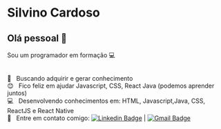 

# Silvino Cardoso

## Olá pessoal 👋

Sou um programador em formação  :computer:


 <br/> :purple_heart: &nbsp; Buscando adquirir e gerar conhecimento 
 <br/> :blush: &nbsp; Fico feliz em ajudar Javascript, CSS, React Java (podemos aprender juntos) 
 <br/> :computer: &nbsp; Desenvolvendo conhecimentos em: HTML, Javascript,Java, CSS, ReactJS e React Native
 <br/> :email: &nbsp; Entre em contato comigo: [![Linkedin Badge](https://img.shields.io/badge/-SilvinoCardoso-blue?style=flat-square&logo=Linkedin&logoColor=white&link=https://www.linkedin.com/in/silvino-cardoso-74199448/)](https://www.linkedin.com/in/silvino-cardoso-74199448/) 
| 
[![Gmail Badge](https://img.shields.io/badge/-silvino.itp@gmail.com-c14438?style=flat-square&logo=Gmail&logoColor=white&link=mailto:silvino.itp@gmail.com)](mailto:silvino.itp@gmail.com)
